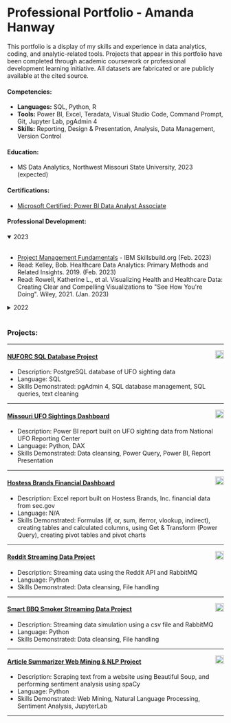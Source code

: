 # Professional Portfolio - Amanda Hanway
This portfolio is a display of my skills and experience in data analytics, coding, and analytic-related tools. Projects that appear in this portfolio have been completed through academic coursework or professional development learning initiative. All datasets are fabricated or are publicly available at the cited source.

#### Competencies:
- **Languages:** SQL, Python, R 
- **Tools:** Power BI, Excel, Teradata, Visual Studio Code, Command Prompt, Git, Jupyter Lab, pgAdmin 4    
- **Skills:** Reporting, Design & Presentation, Analysis, Data Management, Version Control  

#### Education:  
- MS Data Analytics, Northwest Missouri State University, 2023 (expected)

#### Certifications:  
- [Microsoft Certified: Power BI Data Analyst Associate](/supporting_files/Microsoft%20Certified%20Power%20BI.png)

#### Professional Development:   
<details open><summary>2023</summary><br><ul>
<li><a href="https://github.com/mandi1120/amanda-hanway-portfolio/blob/main/supporting_files/Project%20Management%20Fundamentals.pdf">Project Management Fundamentals</a> - IBM Skillsbuild.org (Feb. 2023) 
<li>Read: Kelley, Bob. Healthcare Data Analytics: Primary Methods and Related Insights. 2019. (Feb. 2023)
<li>Read: Rowell, Katherine L., et al. Visualizing Health and Healthcare Data: Creating Clear and Compelling Visualizations to "See How You're Doing". Wiley, 2021. (Jan. 2023)
</ul></details>
<details><summary>2022</summary><br><ul>
<li><a href="https://github.com/mandi1120/amanda-hanway-portfolio/blob/main/supporting_files/Data%20Analyst%20in%20Power%20BI.pdf">Data Analyst in Power BI Career Track</a> - Datacamp.com (Dec. 2022)
<li><a href="https://github.com/mandi1120/amanda-hanway-portfolio/blob/main/supporting_files/Power%20BI%20Fundamentals%20-%20Data%20Camp.pdf">Power BI Fundamentals Skill Track</a> - Datacamp.com (Dec. 2022)
<li><a href="https://github.com/mandi1120/amanda-hanway-portfolio/blob/main/supporting_files/SQL%20Fundamentals%20-%20Data%20Camp.pdf">SQL Fundamentals Skill Track</a> - Datacamp.com (Dec. 2022)
</ul></details>

<br/>  

### Projects:   

---
<img align="right" height="20" src="https://img.shields.io/badge/PostgreSQL-3776AB.svg?style=for-the-badge&logo=PostgreSQL&logoColor=white">  

#### [NUFORC SQL Database Project](https://github.com/mandi1120/nuforc_sql_database)  
- Description: PostgreSQL database of UFO sighting data  
- Language: SQL
- Skills Demonstrated: pgAdmin 4, SQL database management, SQL queries, text cleaning 

---
<img align="right" height="20" alt="power bi" src="https://img.shields.io/badge/Power%20BI-3776AB.svg?style=for-the-badge&logo=Power-BI&logoColor=white">  

#### [Missouri UFO Sightings Dashboard](https://github.com/mandi1120/mo_ufo_dashboard/)
- Description: Power BI report built on UFO sighting data from National UFO Reporting Center  
- Language: Python, DAX 
- Skills Demonstrated: Data cleansing, Power Query, Power BI, Report Presentation 

---
<img align="right" height="20" alt="excel" src="https://img.shields.io/badge/Microsoft%20Excel-3776AB.svg?style=for-the-badge&logo=Microsoft-Excel&logoColor=white">  

#### [Hostess Brands Financial Dashboard](https://github.com/mandi1120/hostess_brands_dashboard)  
- Description: Excel report built on Hostess Brands, Inc. financial data from sec.gov  
- Language: N/A
- Skills Demonstrated: Formulas (if, or, sum, iferror, vlookup, indirect), creating tables and calculated columns, using Get & Transform (Power Query), creating pivot tables and pivot charts 

---
<img align="right" height="20" alt="python" src="https://img.shields.io/badge/Python-3776AB.svg?style=for-the-badge&logo=Python&logoColor=white">  

#### [Reddit Streaming Data Project](https://github.com/mandi1120/streaming-07-custom-project)  
- Description: Streaming data using the Reddit API and RabbitMQ  <br />
- Language: Python  <br />
- Skills Demonstrated: Data cleansing, File handling    

---
<img align="right" height="20" alt="python" src="https://img.shields.io/badge/Python-3776AB.svg?style=for-the-badge&logo=Python&logoColor=white">  

#### [Smart BBQ Smoker Streaming Data Project](https://github.com/mandi1120/streaming-05-smart-smoker)
- Description: Streaming data simulation using a csv file and RabbitMQ
- Language: Python 
- Skills Demonstrated: Data cleansing, File handling 



---
<img align="right" height="20" src="https://img.shields.io/badge/Python-3776AB.svg?style=for-the-badge&logo=Python&logoColor=white">  

#### [Article Summarizer Web Mining & NLP Project](https://github.com/mandi1120/article-summarizer)  
- Description: Scraping text from a website using Beautiful Soup, and performing sentiment analysis using spaCy 
- Language: Python
- Skills Demonstrated: Web Mining, Natural Language Processing, Sentiment Analysis, JupyterLab



---
<br/>   
<br/>    
<br/>  
<br/>    
<br/>    
  
  
  
  
<!---
badges from:  https://home.aveek.io/GitHub-Profile-Badges/
-->


